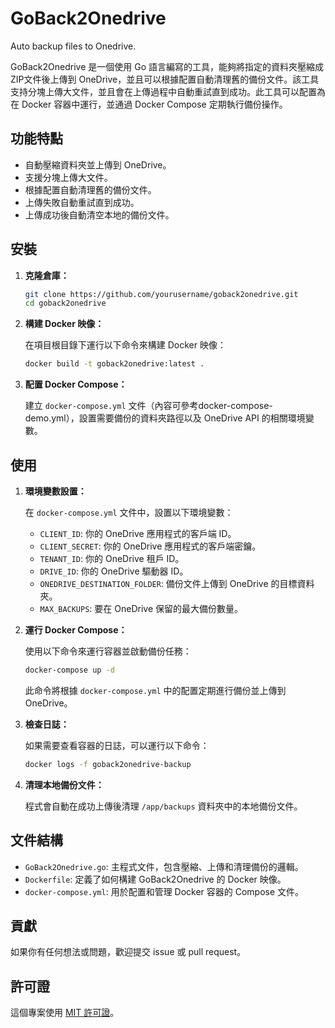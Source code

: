 # GoBack2Onedrive
Auto backup files to Onedrive.

GoBack2Onedrive 是一個使用 Go 語言編寫的工具，能夠將指定的資料夾壓縮成ZIP文件後上傳到 OneDrive，並且可以根據配置自動清理舊的備份文件。該工具支持分塊上傳大文件，並且會在上傳過程中自動重試直到成功。此工具可以配置為在 Docker 容器中運行，並通過 Docker Compose 定期執行備份操作。

## 功能特點

- 自動壓縮資料夾並上傳到 OneDrive。
- 支援分塊上傳大文件。
- 根據配置自動清理舊的備份文件。
- 上傳失敗自動重試直到成功。
- 上傳成功後自動清空本地的備份文件。

## 安裝

1. **克隆倉庫：**

   ```bash
   git clone https://github.com/yourusername/goback2onedrive.git
   cd goback2onedrive
   ```

2. **構建 Docker 映像：**

   在項目根目錄下運行以下命令來構建 Docker 映像：

   ```bash
   docker build -t goback2onedrive:latest .
   ```

3. **配置 Docker Compose：**

   建立 `docker-compose.yml` 文件（內容可參考docker-compose-demo.yml），設置需要備份的資料夾路徑以及 OneDrive API 的相關環境變數。

## 使用

1. **環境變數設置：**

   在 `docker-compose.yml` 文件中，設置以下環境變數：

   - `CLIENT_ID`: 你的 OneDrive 應用程式的客戶端 ID。
   - `CLIENT_SECRET`: 你的 OneDrive 應用程式的客戶端密鑰。
   - `TENANT_ID`: 你的 OneDrive 租戶 ID。
   - `DRIVE_ID`: 你的 OneDrive 驅動器 ID。
   - `ONEDRIVE_DESTINATION_FOLDER`: 備份文件上傳到 OneDrive 的目標資料夾。
   - `MAX_BACKUPS`: 要在 OneDrive 保留的最大備份數量。

2. **運行 Docker Compose：**

   使用以下命令來運行容器並啟動備份任務：

   ```bash
   docker-compose up -d
   ```

   此命令將根據 `docker-compose.yml` 中的配置定期進行備份並上傳到 OneDrive。

3. **檢查日誌：**

   如果需要查看容器的日誌，可以運行以下命令：

   ```bash
   docker logs -f goback2onedrive-backup
   ```

4. **清理本地備份文件：**

   程式會自動在成功上傳後清理 `/app/backups` 資料夾中的本地備份文件。

## 文件結構

- `GoBack2Onedrive.go`: 主程式文件，包含壓縮、上傳和清理備份的邏輯。
- `Dockerfile`: 定義了如何構建 GoBack2Onedrive 的 Docker 映像。
- `docker-compose.yml`: 用於配置和管理 Docker 容器的 Compose 文件。

## 貢獻

如果你有任何想法或問題，歡迎提交 issue 或 pull request。

## 許可證

這個專案使用 [MIT 許可證](LICENSE)。

